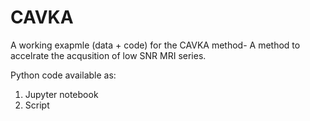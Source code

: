# CAVKA
A working exapmle (data + code) for the CAVKA method- A method to accelrate the acqusition of low SNR MRI series.

Python code available as:
1) Jupyter notebook
2) Script
